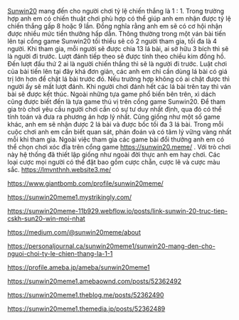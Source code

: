 [Sunwin20](https://sunwin20.meme/) mang đến cho người chơi tỷ lệ chiến thắng là 1 : 1. Trong trường hợp anh em có chiến thuật chơi phù hợp có thể giúp anh em nhận được tỷ lệ chiến thắng gấp 8 hoặc 9 lần. Đồng nghĩa rằng anh em sẽ có cơ hội nhận được nhiều mức tiền thưởng hấp dẫn.
Thông thường trong một ván bài tiến lên tại cổng game Sunwin20 tối thiểu sẽ có 2 người tham gia, tối đa là 4 người. Khi tham gia, mỗi người sẽ được chia 13 lá bài, ai sở hữu 3 bích thì sẽ là người đi trước. Lượt đánh tiếp theo sẽ được tính theo chiều kim đồng hồ. Đến lượt đấu thứ 2 ai là người chiến thắng thì sẽ là người đi trước.
Luật chơi của bài tiến lên tại đây khá đơn giản, các anh em chỉ cần dùng lá bài có giá trị lớn hơn để chặt lá bài trước đó. Nếu trường hợp không có ai chặt được thì người ấy sẽ mất lượt đánh. Khi người chơi đánh hết các lá bài trên tay thì ván bài sẽ được kết thúc.
Ngoài những tựa game phổ biến bên trên, xì dách cũng được biết đến là tựa game thú vị trên cổng game Sunwin20. Để tham gia trò chơi yêu cầu người chơi cần có sự tư duy nhất định, qua đó có thể tính toán và đưa ra phương án hợp lý nhất.
Cũng giống như một số game khác, anh em sẽ nhận được 2 lá bài và được bốc tối đa 3 lá bài. Trong mỗi cuộc chơi anh em cần biết quan sát, phán đoán và có tâm lý vững vàng nhất mỗi khi tham gia.
Ngoài việc tham gia các game bài đổi thưởng anh em có thể chọn chơi xóc đĩa trên cổng game https://sunwin20.meme/  . Với trò chơi này hệ thống đã thiết lập giống như ngoài đời thực anh em hay chơi. Các loại cược mọi người có thể đặt bao gồm cược chẵn, cược lẽ và cược màu sắc.
https://lmvnthnh.website3.me/

https://www.giantbomb.com/profile/sunwin20meme/

https://sunwin20meme1.mystrikingly.com/

https://sunwin20meme-11b929.webflow.io/posts/link-sunwin-20-truc-tiep-cskh-sun20-win-moi-nhat

https://medium.com/@sunwin20meme/about

https://personaljournal.ca/sunwin20meme1/sunwin20-mang-den-cho-nguoi-choi-ty-le-chien-thang-la-1-1

https://profile.ameba.jp/ameba/sunwin20meme1

https://sunwin20meme1.amebaownd.com/posts/52362492

https://sunwin20meme1.theblog.me/posts/52362490

https://sunwin20meme1.themedia.jp/posts/52362489



